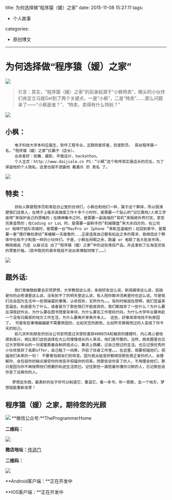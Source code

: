 title: 为何选择做“程序猿（媛）之家”
date: 2015-11-08 15:27:11
tags:


 - 个人故事


categories:

 - 原创博文

---

# 为何选择做“程序猿（媛）之家”

![](http://7xi6qz.com1.z0.glb.clouddn.com/CXYZJ6666.jpg)

>引言：其实，"程序猿（媛）之家"的前身起源于“小枫特卖”，眼尖的小伙伴们肯定立马就Get到了两个关键点，一是“小枫”，二是“特卖”.......那么问题来了——“小枫是谁？”、“特卖，卖得有什么特别？”
<!--more-->

![](http://7xi6qz.com1.z0.glb.clouddn.com/CXYZJ5555.jpg)

## 小枫： 
        电子科技大学本科应届生，软件工程专业，互联网爱好者，百度职员， 屌丝程序猿一名，“程序猿（媛）之家”扛霸子（店长）。 
        业余爱好：街舞、摄影、平面设计、hackathon。 
        个人主页：http://www.daijiale.cn PS：“小枫”这个称呼其实是店长的花名，为了保留他的个人隐私，这里也就不透露他 戴嘉乐 的 真名 了。
        
![](http://7xi6qz.com1.z0.glb.clouddn.com/CXYZJ333.jpg)
        
## 特卖：
        目标人群是程序员和常驻办公室的白领们，小枫也和他们一样，属于这个群体，所以很清楚我们这类人，在椅子上每天高强度工作十多个小时时，是需要一个贴心的“记忆靠枕/人体工学座椅”来保护自己的颈椎的；在精神集中之时，是需要一副高端的“耳机”来隔绝外界打扰，享受完美音质的；在Coding or LoL 时，是需要一副称手的“机械键盘”来大杀四方的，在公司 or 咖啡厅结队攻城时，是需要一台“MacPro or Iphone ”来彰显逼格的；在回到家中，是需要一套“理疗睡枕家纺”来缓解一天疲惫的...正是连我自己都有如此之多的需求，我相信这个群体中也有不少和我一样的小伙伴们。于是，小枫在闲暇之余，跑遍 or 电联了各大批发市场，精挑细选 乃至 以身试法 出了“程序猿（媛）之家”中的这些类目产品，并且拿到了比淘宝还低的零售价格。（其中跑货的艰辛我就不说出来博取同情了。。。）

![](http://7xi6qz.com1.z0.glb.clouddn.com/CXYZJ1234.jpg)

## 题外话: 
        我们常被鼓励要去实现梦想，大学教授这么说，亲朋好友这么说，新闻媒体这么说，孤独是你的必修课里这么说，没有到不了的明天里这么说，有人陪你颠沛流离里时也这么说。可是我们总会因为生活中一些很操蛋的事情，认命现状，无所作为。。。有的时候就在想啊，我们苦逼来苦逼去，到底是为了什么，或者是为了那些我们不能放弃的，我们都放弃了一些什么？为什么要在深夜赶作业，为什么要在图书馆里背单词，为什么要在工作室码代码，为什么大学毕业要奔赴一个没有归属感的地方工作生活，为什么要离开家离开亲人。 这些，好像渐渐地找不到原因了。 可是有些事情偏偏是不需要原因的，比如天空的颜色，比如昨天擦肩而过的人变成了你今天的知己。 
        前几天听到朋友的创业公司安然度过天使轮喜获4000万A轮融资的捷报时，内心真心替他感到高兴，相比我们这些选择在大公司慢慢成长的人来说，他们是可敬的。当然，朋友圈里也见过大学刚毕业的一对闺蜜靠着自制烘焙点心，筹资上西藏，过自己想过的生活。也见过很优秀的小伙伴放弃了高薪offer，自己租了一间房，开启了纹身工作室。。。在这里，我要祝福他们，祝福他们未来的一切！ 不要害怕朋友们的改变。因为我从始至终都相信那些真正爱你的人，会理解你，会包容你的缺点接受你的改变并祝福你的将来。而那些说你变了的人，不用理会他们，那只是因为你不再按照他们想要的轨迹生活而已。记住那些一直陪着你懂你沉默的人，忘记那些说你变了远离你的人。

       梦想这东西，最美妙的在于你可以制造它，重温它，看一本书，听一首歌，去一个地方，梦想就能重新发芽！
       
       
## 程序猿（媛）之家，期待您的光顾




![](http://7xi6qz.com1.z0.glb.clouddn.com/CXYZJ微信公众号-cxyzj.jpg)
**微信公众号:**TheProgrammerHome


**二维码：**

![](http://7xi6qz.com1.z0.glb.clouddn.com/CXYZJ公众号二维码.jpg)


**微店地址：**[传送门](http://weidian.com/?userid=760541744#rd)

**二维码：**

![](http://7xi6qz.com1.z0.glb.clouddn.com/CXYZJcxyzj-微店.jpg)


 
**Android客户端：**正在开发中

**IOS客户端：**正在开发中

